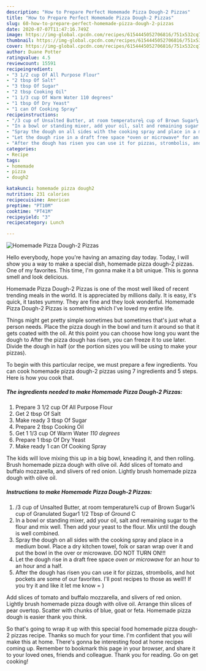 ```yaml
---
description: "How to Prepare Perfect Homemade Pizza Dough-2 Pizzas"
title: "How to Prepare Perfect Homemade Pizza Dough-2 Pizzas"
slug: 60-how-to-prepare-perfect-homemade-pizza-dough-2-pizzas
date: 2020-07-07T11:47:16.749Z
image: https://img-global.cpcdn.com/recipes/6154445052706816/751x532cq70/homemade-pizza-dough-2-pizzas-recipe-main-photo.jpg
thumbnail: https://img-global.cpcdn.com/recipes/6154445052706816/751x532cq70/homemade-pizza-dough-2-pizzas-recipe-main-photo.jpg
cover: https://img-global.cpcdn.com/recipes/6154445052706816/751x532cq70/homemade-pizza-dough-2-pizzas-recipe-main-photo.jpg
author: Duane Potter
ratingvalue: 4.5
reviewcount: 15591
recipeingredient:
- "3 1/2 cup Of All Purpose Flour"
- "2 tbsp Of Salt"
- "3 tbsp Of Sugar"
- "2 tbsp Cooking Oil"
- "1 1/3 cup Of Warm Water 110 degrees"
- "1 tbsp Of Dry Yeast"
- "1 can Of Cooking Spray"
recipeinstructions:
- "/3 cup of Unsalted Butter, at room temperature¾ cup of Brown Sugar¼ cup of Granulated Sugar1 1/2 Tbsp of Ground C"
- "In a bowl or standing mixer, add your oil, salt and remaining sugar to the flour and mix well. Then add your yeast to the flour. Mix until the dough is well combined."
- "Spray the dough on all sides with the cooking spray and place in a medium bowl. Place a dry kitchen towel, foik or saran wrap over it and put the bowl in the over or microwave. DO NOT TURN ON!!!"
- "Let the dough rise in a draft free space *oven or microwave* for an hour to an hour and a half."
- "After the dough has risen you can use it for pizzas, strombolis, and hot pockets are some of our favorites. I&#39;ll post recipes to those as well!! If you try it and like it let me know = )"
categories:
- Recipe
tags:
- homemade
- pizza
- dough2

katakunci: homemade pizza dough2 
nutrition: 231 calories
recipecuisine: American
preptime: "PT10M"
cooktime: "PT41M"
recipeyield: "3"
recipecategory: Lunch

---
```



![Homemade Pizza Dough-2 Pizzas](https://img-global.cpcdn.com/recipes/6154445052706816/751x532cq70/homemade-pizza-dough-2-pizzas-recipe-main-photo.jpg)

Hello everybody, hope you're having an amazing day today. Today, I will show you a way to make a special dish, homemade pizza dough-2 pizzas. One of my favorites. This time, I'm gonna make it a bit unique. This is gonna smell and look delicious.

Homemade Pizza Dough-2 Pizzas is one of the most well liked of recent trending meals in the world. It is appreciated by millions daily. It is easy, it's quick, it tastes yummy. They are fine and they look wonderful. Homemade Pizza Dough-2 Pizzas is something which I've loved my entire life.

Things might get pretty simple sometimes but sometimes that&#39;s just what a person needs. Place the pizza dough in the bowl and turn it around so that it gets coated with the oil. At this point you can choose how long you want the dough to After the pizza dough has risen, you can freeze it to use later. Divide the dough in half (or the portion sizes you will be using to make your pizzas).


To begin with this particular recipe, we must prepare a few ingredients. You can cook homemade pizza dough-2 pizzas using 7 ingredients and 5 steps. Here is how you cook that.

<!--inarticleads1-->

##### The ingredients needed to make Homemade Pizza Dough-2 Pizzas:

1. Prepare 3 1/2 cup Of All Purpose Flour
1. Get 2 tbsp Of Salt
1. Make ready 3 tbsp Of Sugar
1. Prepare 2 tbsp Cooking Oil
1. Get 1 1/3 cup Of Warm Water *110 degrees*
1. Prepare 1 tbsp Of Dry Yeast
1. Make ready 1 can Of Cooking Spray


The kids will love mixing this up in a big bowl, kneading it, and then rolling. Brush homemade pizza dough with olive oil. Add slices of tomato and buffalo mozzarella, and slivers of red onion. Lightly brush homemade pizza dough with olive oil. 

<!--inarticleads2-->

##### Instructions to make Homemade Pizza Dough-2 Pizzas:

1. /3 cup of Unsalted Butter, at room temperature¾ cup of Brown Sugar¼ cup of Granulated Sugar1 1/2 Tbsp of Ground C
1. In a bowl or standing mixer, add your oil, salt and remaining sugar to the flour and mix well. Then add your yeast to the flour. Mix until the dough is well combined.
1. Spray the dough on all sides with the cooking spray and place in a medium bowl. Place a dry kitchen towel, foik or saran wrap over it and put the bowl in the over or microwave. DO NOT TURN ON!!!
1. Let the dough rise in a draft free space *oven or microwave* for an hour to an hour and a half.
1. After the dough has risen you can use it for pizzas, strombolis, and hot pockets are some of our favorites. I&#39;ll post recipes to those as well!! If you try it and like it let me know = )


Add slices of tomato and buffalo mozzarella, and slivers of red onion. Lightly brush homemade pizza dough with olive oil. Arrange thin slices of pear overtop. Scatter with chunks of blue, goat or feta. Homemade pizza dough is easier thank you think. 

So that's going to wrap it up with this special food homemade pizza dough-2 pizzas recipe. Thanks so much for your time. I'm confident that you will make this at home. There's gonna be interesting food at home recipes coming up. Remember to bookmark this page in your browser, and share it to your loved ones, friends and colleague. Thank you for reading. Go on get cooking!
